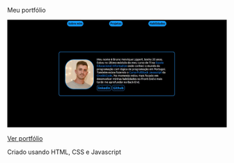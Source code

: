 Meu portfólio

<img src="portfolio/images/site-image.JPG" alt="portifolio image">

<a href="https://bruno-lippert.github.io/portfolio/portfolio/html/index.html">Ver portfólio</a>
<p>Criado usando HTML, CSS e Javascript</p>
